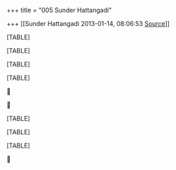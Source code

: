 +++
title = "005 Sunder Hattangadi"

+++
[[Sunder Hattangadi	2013-01-14, 08:06:53 [Source](https://groups.google.com/g/samskrita/c/yYzA3LroB3Y)]]



[TABLE]

[TABLE]

[TABLE]

[TABLE]





[TABLE]

[TABLE]

[TABLE]



